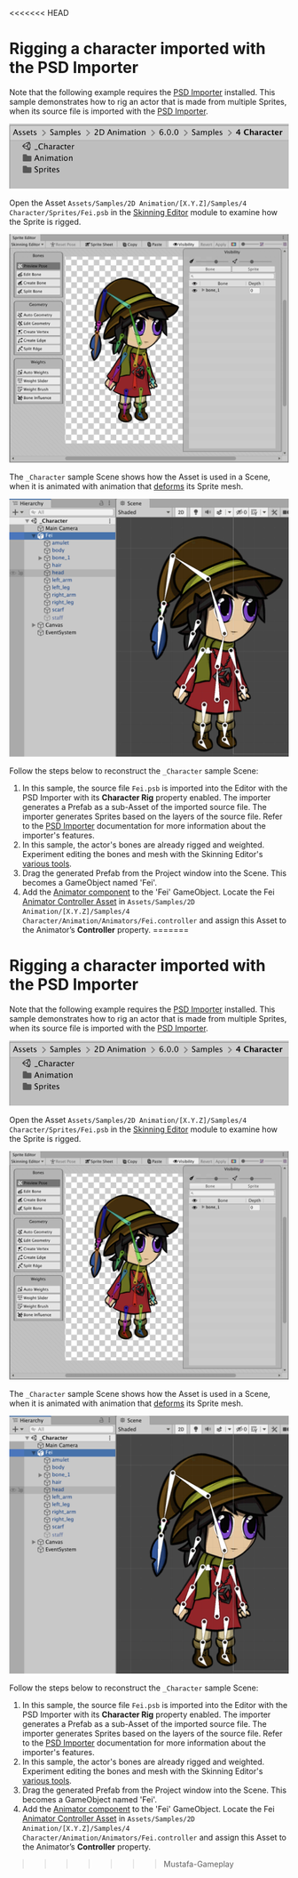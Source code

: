 <<<<<<< HEAD
# Rigging a character imported with the PSD Importer
Note that the following example requires the [PSD Importer](https://docs.unity3d.com/Packages/com.unity.2d.psdimporter@latest) installed. This sample demonstrates how to rig an actor that is made from multiple Sprites, when its source file is imported with the [PSD Importer](https://docs.unity3d.com/Packages/com.unity.2d.psdimporter@latest/).

![](images/2D-animation-samples-character-sample.png)

Open the Asset `Assets/Samples/2D Animation/[X.Y.Z]/Samples/4 Character/Sprites/Fei.psb` in the [Skinning Editor](SkinningEditor.md) module to examine how the Sprite is rigged.

![](images/2D-animation-samples-character-skinning-module.png)

The `_Character` sample Scene shows how the Asset is used in a Scene, when it is animated  with animation that [deforms](SpriteSkin.md) its Sprite mesh.

![](images/2D-animation-samples-character-rig.png)

Follow the steps below to reconstruct the `_Character` sample Scene:

1. In this sample, the source file `Fei.psb` is imported into the Editor with the PSD Importer with its **Character Rig** property enabled. The importer generates a Prefab as a sub-Asset of the imported source file. The importer generates Sprites based on the layers of the source file. Refer to the [PSD Importer](https://docs.unity3d.com/Packages/com.unity.2d.psdimporter@latest) documentation for more information about the importer's features.
   <br/>
2. In this sample, the actor's bones are already rigged and weighted. Experiment editing the bones and mesh with the Skinning Editor's [various tools](SkinEdToolsShortcuts.md).
   <br/>
3. Drag the generated Prefab from the Project window into the Scene. This becomes a GameObject named 'Fei'.
   <br/>
2. Add the [Animator component](https://docs.unity3d.com/Manual/class-Animator.html) to the 'Fei' GameObject. Locate the Fei [Animator Controller Asset](https://docs.unity3d.com/Manual/Animator.html) in `Assets/Samples/2D Animation/[X.Y.Z]/Samples/4 Character/Animation/Animators/Fei.controller` and assign this Asset to the Animator’s **Controller** property.
=======
# Rigging a character imported with the PSD Importer
Note that the following example requires the [PSD Importer](https://docs.unity3d.com/Packages/com.unity.2d.psdimporter@latest) installed. This sample demonstrates how to rig an actor that is made from multiple Sprites, when its source file is imported with the [PSD Importer](https://docs.unity3d.com/Packages/com.unity.2d.psdimporter@latest/).

![](images/2D-animation-samples-character-sample.png)

Open the Asset `Assets/Samples/2D Animation/[X.Y.Z]/Samples/4 Character/Sprites/Fei.psb` in the [Skinning Editor](SkinningEditor.md) module to examine how the Sprite is rigged.

![](images/2D-animation-samples-character-skinning-module.png)

The `_Character` sample Scene shows how the Asset is used in a Scene, when it is animated  with animation that [deforms](SpriteSkin.md) its Sprite mesh.

![](images/2D-animation-samples-character-rig.png)

Follow the steps below to reconstruct the `_Character` sample Scene:

1. In this sample, the source file `Fei.psb` is imported into the Editor with the PSD Importer with its **Character Rig** property enabled. The importer generates a Prefab as a sub-Asset of the imported source file. The importer generates Sprites based on the layers of the source file. Refer to the [PSD Importer](https://docs.unity3d.com/Packages/com.unity.2d.psdimporter@latest) documentation for more information about the importer's features.
   <br/>
2. In this sample, the actor's bones are already rigged and weighted. Experiment editing the bones and mesh with the Skinning Editor's [various tools](SkinEdToolsShortcuts.md).
   <br/>
3. Drag the generated Prefab from the Project window into the Scene. This becomes a GameObject named 'Fei'.
   <br/>
2. Add the [Animator component](https://docs.unity3d.com/Manual/class-Animator.html) to the 'Fei' GameObject. Locate the Fei [Animator Controller Asset](https://docs.unity3d.com/Manual/Animator.html) in `Assets/Samples/2D Animation/[X.Y.Z]/Samples/4 Character/Animation/Animators/Fei.controller` and assign this Asset to the Animator’s **Controller** property.
>>>>>>> Mustafa-Gameplay
